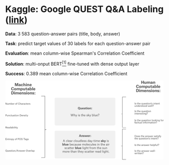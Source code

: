 # Kaggle: Google QUEST Q&A Labeling ([link](https://www.kaggle.com/c/google-quest-challenge))

__Data__: 3 583 question-answer pairs (title, body, answer)

__Task__: predict target values of 30 labels for each question-answer pair

__Evaluation__: mean column-wise Spearman's Correlation Coefficient

__Solution__: multi-onput BERT[<sup>[1]</sup>](https://arxiv.org/abs/1810.04805) fine-tuned with dense output layer

__Success__: 0.389 mean column-wise Correlation Coefficient

![](learning_task.png)

